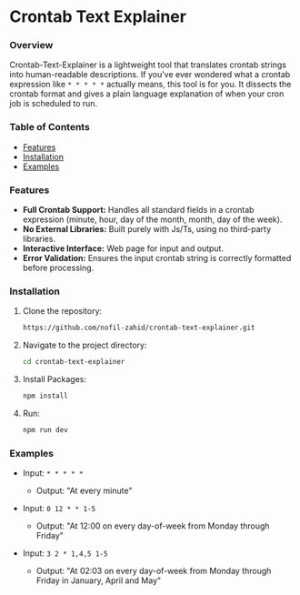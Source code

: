 # Crontab Text Explainer

### Overview
Crontab-Text-Explainer is a lightweight tool that translates crontab strings into human-readable descriptions. If you've ever wondered what a crontab expression like `* * * * *` actually means, this tool is for you. It dissects the crontab format and gives a plain language explanation of when your cron job is scheduled to run.

### Table of Contents
- [Features](#features)
- [Installation](#installation)
- [Examples](#examples)

### Features
- **Full Crontab Support:** Handles all standard fields in a crontab expression (minute, hour, day of the month, month, day of the week).
- **No External Libraries:** Built purely with Js/Ts, using no third-party libraries.
- **Interactive Interface:** Web page for input and output.
- **Error Validation:** Ensures the input crontab string is correctly formatted before processing.

### Installation
1. Clone the repository:
   ```bash
   https://github.com/nofil-zahid/crontab-text-explainer.git
   ```
2. Navigate to the project directory:
   ```bash
   cd crontab-text-explainer
   ```
3. Install Packages:
   ```bash
   npm install
   ```
3. Run:
   ```bash
   npm run dev
   ```

### Examples
- Input: `* * * * *`
  - Output: "At every minute"
  
- Input: `0 12 * * 1-5`
  - Output: "At 12:00 on every day-of-week from Monday through Friday"
 
- Input: `3 2 * 1,4,5 1-5`
  - Output: "At 02:03 on every day-of-week from Monday through Friday in January, April and May"
